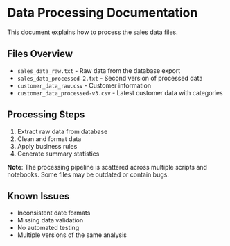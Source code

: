 # Data Processing Documentation

This document explains how to process the sales data files.

## Files Overview
- `sales_data_raw.txt` - Raw data from the database export
- `sales_data_processed-2.txt` - Second version of processed data
- `customer_data_raw.csv` - Customer information
- `customer_data_processed-v3.csv` - Latest customer data with categories

## Processing Steps
1. Extract raw data from database
2. Clean and format data
3. Apply business rules
4. Generate summary statistics

**Note**: The processing pipeline is scattered across multiple scripts and notebooks.
Some files may be outdated or contain bugs.

## Known Issues
- Inconsistent date formats
- Missing data validation
- No automated testing
- Multiple versions of the same analysis